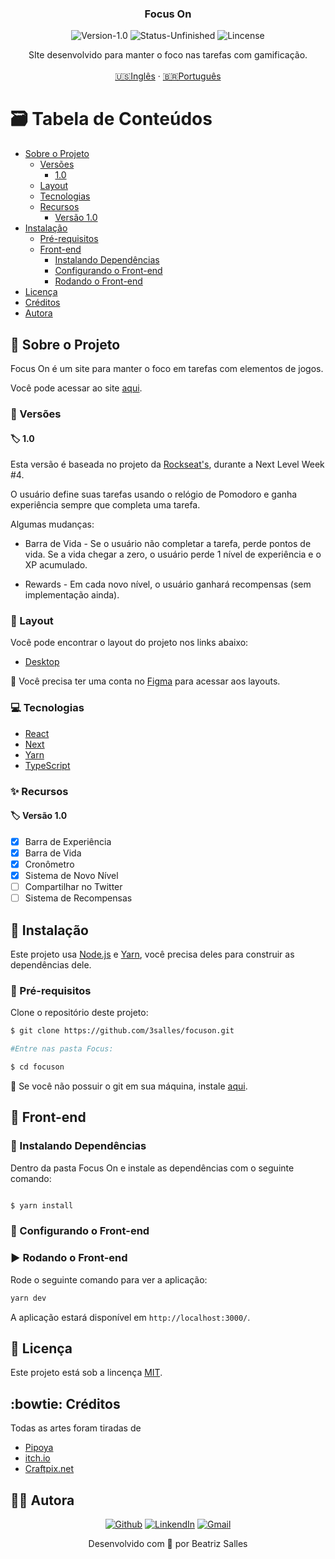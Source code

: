 <p align="center">
  <h3 align="center">Focus On</h3>

<p align="center">
  <img src="https://img.shields.io/static/v1?label=Version&message=1.0&color=7159c1" alt="Version-1.0" />
  <img src="https://img.shields.io/badge/status-unfinished-orange" alt="Status-Unfinished "/>
  <img src="https://img.shields.io/static/v1?label=Lincense&message=MIT&color=0000ff " alt="Lincense" />
  
</p>

  <p align="center">
    SIte desenvolvido para manter o foco nas tarefas com gamificação.
    <br />
    <br />
    <a href="README.md">🇺🇸Inglês</a>
    ·
    <a href="README-pt.md">🇧🇷Português</a>
  </p>
</p>

<!-- TABLE OF CONTENTS -->
# :card_file_box: Tabela de Conteúdos

* [Sobre o Projeto](#book-sobre-o-projeto)
  * [Versões](#bookmark-tabs-versoes)
    * [1.0](#label-1.0)
  * [Layout](#art-layout)
  * [Tecnologias](#computer-tecnologias)
  * [Recursos](#sparkles-recursos)
    * [Versão 1.0](#label-versao-1.0)
* [Instalação](#bricks-instalaçao)
  * [Pré-requisitos](#construction-pré-requisitos)
  * [Front-end](#lipstick-front-end)
    * [Instalando Dependências](#construction-instalando-dependências)
    * [Configurando o Front-end](#wrench-configurando-o-front-end)
    * [Rodando o Front-end](#arrow_forward-rodando-o-front-end)
* [Licença](#page_facing_up-licença)
* [Créditos](#bowtie_creditos)
* [Autora](#woman_technologist-autora)

## :book: Sobre o Projeto

Focus On é um site para manter o foco em tarefas com elementos de jogos.

Você pode acessar ao site [aqui](https://focuson-theta.vercel.app).

### :bookmark_tabs: Versões

#### :label: 1.0

Esta versão é baseada no projeto da [Rockseat's](https://rocketseat.com.br), durante a Next Level Week #4.

O usuário define suas tarefas usando o relógio de Pomodoro e ganha experiência sempre que completa uma tarefa.

Algumas mudanças:

* Barra de Vida - Se o usuário não completar a tarefa, perde pontos de vida. Se a vida chegar a zero, o usuário perde 1 nível de experiência e o XP acumulado.

* Rewards - Em cada novo nível, o usuário ganhará recompensas (sem implementação ainda).


### :art: Layout

Você pode encontrar o layout do projeto nos links abaixo:

* [Desktop](https://www.figma.com/file/LUy2X26xvxfd8g26T3hkdW/FocusOn-1.0?node-id=0%3A1)


🚨 Você precisa ter uma conta no  [Figma](https://www.figma.com) para acessar aos layouts.

### :computer: Tecnologias

* [React](https://reactjs.org)
* [Next](https://nextjs.org)
* [Yarn](https://yarnpkg.com)
* [TypeScript](https://www.typescriptlang.org)

### :sparkles: Recursos

#### :label: Versão 1.0

  - [x] Barra de Experiência
  - [x] Barra de Vida
  - [x] Cronômetro
  - [x] Sistema de Novo Nível
  - [ ] Compartilhar no Twitter
  - [ ] Sistema de Recompensas
  
## :bricks: Instalação

Este projeto usa [Node.js](https://nodejs.org/en/) e [Yarn](https://yarnpkg.com), você precisa deles para construir as dependências dele.

### :construction: Pré-requisitos

Clone o repositório deste projeto:

```bash
$ git clone https://github.com/3salles/focuson.git

#Entre nas pasta Focus:

$ cd focuson
```

🚨 Se você não possuir o git em sua máquina, instale [aqui](https://git-scm.com/downloads).

## :lipstick: Front-end

### :construction: Instalando Dependências

Dentro da pasta Focus On e instale as dependências com o seguinte comando:

```bash

$ yarn install

```

### :wrench: Configurando o Front-end


### :arrow_forward: Rodando o Front-end

Rode o seguinte comando para ver a aplicação:

```bash
yarn dev
```

A aplicação estará disponível em `http://localhost:3000/`.


## :page_facing_up: Licença

Este projeto está sob a lincença [MIT](https://github.com/3salles/focuson/blob/main/LICENSE.md).

## :bowtie: Créditos

Todas as artes foram tiradas de

* [Pipoya](https://pipoya.itch.io)
* [itch.io](https://itch.io)
* [Craftpix.net](https://craftpix.net)

## ‍:woman_technologist: Autora

<p align="center">
  <a href="https://github.com/3salles"><img src="https://img.shields.io/badge/-Github-000?style=flat-square&logo=Github&logoColor=white&link=https://github.com/3salles" alt="Github" /></a>
  <a href="https://www.linkedin.com/in/beatriz-salles-b701a31a6/"><img src="https://img.shields.io/badge/-LinkedIn-blue?style=flat-square&logo=Linkedin&logoColor=white&link=https://www.linkedin.com/in/beatriz-salles-b701a31a6" alt="LinkendIn" /></a>
  <a href="mailto:beatrizsallesss@gmail.com"><img src="https://img.shields.io/badge/-Gmail-c14438?style=flat-square&logo=Gmail&logoColor=white&link=mailto:beatrizsallesss@gmail.com" alt="Gmail" /></a>
</p>

<p align="center">Desenvolvido com 💜 por Beatriz Salles</p>

